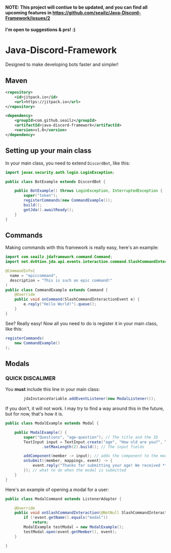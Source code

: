 #### NOTE: This project will contiue to be updated, and you can find all upcoming features in https://github.com/seailz/Java-Discord-Framework/issues/2
#### I'm open to suggestions & prs! :)

# Java-Discord-Framework
Designed to make developing bots faster and simpler!

## Maven
```xml
<repository>
	<id>jitpack.io</id>
	<url>https://jitpack.io</url>
</repository>
```

```xml
<dependency>
	<groupId>com.github.seailz</groupId>
	<artifactId>java-discord-framework</artifactId>
	<version>v1.0</version>
</dependency>
 ```
 
## Setting up your main class
In your main class, you need to extend `DiscordBot`, like this:
```java
import javax.security.auth.login.LoginException;

public class BotExample extends DiscordBot {

    public BotExample() throws LoginException, InterruptedException {
        super("token");
        registerCommands(new CommandExample());
        build();
        getJda().awaitReady();
    }
}
```

## Commands
Making commands with this framework is really easy, here's an example:

```java
import com.seailz.jdaframework.command.Command;
import net.dv8tion.jda.api.events.interaction.command.SlashCommandInteractionEvent;

@CommandInfo(
  name = "epiccommand",
  description = "This is such an epic command!"
)
public class CommandExample extends Command {
    @Override
    public void onCommand(SlashCommandInteractionEvent e) {
        e.reply("Hello World!").queue();
    }
}
```
See? Really easy!
Now all you need to do is register it in your main class, like this:
```java
registerCommands(
    new CommandExample()
);
```

## Modals

### QUICK DISCALIMER
You **must** include this line in your main class:
```java
        jdaInstanceVariable.addEventListener(new ModalListener());
```

If you don't, it will not work.
I may try to find a way around this in the future, but for now, that's how it is.

```java
public class ModalExample extends Modal {

    public ModalExample() {
        super("Questions", "age-question"); // The title and the ID
        TextInput input = TextInput.create("age", "How old are you?", TextInputStyle.SHORT)
                .setMaxLength(2).build(); // The input fields

        addComponent(member -> input); // adds the component to the modal
        onSubmit((member, mappings, event) -> {
            event.reply("Thanks for submitting your age! We received **" + mappings[0].getAsString() + "** years old.").queue();
        }); // what to do when the modal is submitted
    }
}
```

Here's an example of opening a modal for a user:

```java
public class ModalCommand extends ListenerAdapter {

    @Override
    public void onSlashCommandInteraction(@NotNull SlashCommandInteractionEvent event) {
        if (!event.getName().equals("modal"))
            return;
        ModalExample testModal = new ModalExample();
        testModal.open(event.getMember(), event);
    }

}
```
